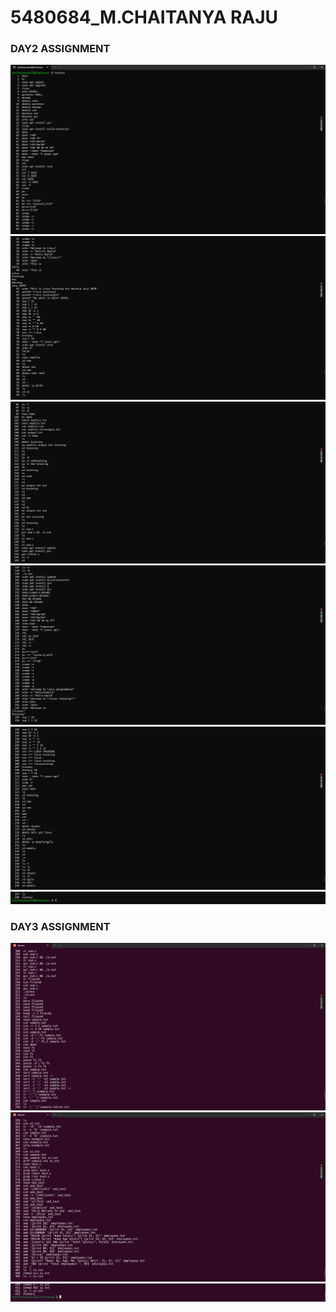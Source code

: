 # 5480684_M.CHAITANYA RAJU
### DAY2 ASSIGNMENT
<img src="https://github.com/chaitanyaraju12/LinuxCommandsAssignment/blob/main/img/linux1.png" alt="Git commands Screenshots" >
<img src="https://github.com/chaitanyaraju12/LinuxCommandsAssignment/blob/main/img/linux2.png" alt="Git commands Screenshots" >
<img src="https://github.com/chaitanyaraju12/LinuxCommandsAssignment/blob/main/img/linux3.png" alt="Git commands Screenshots" >
<img src="https://github.com/chaitanyaraju12/LinuxCommandsAssignment/blob/main/img/linux4.png" alt="Git commands Screenshots" >
<img src="https://github.com/chaitanyaraju12/LinuxCommandsAssignment/blob/main/img/linux5.png" alt="Git commands Screenshots" >
<img src="https://github.com/chaitanyaraju12/LinuxCommandsAssignment/blob/main/img/linux7.png" alt="Git commands Screenshots" >

### DAY3 ASSIGNMENT
<img src="https://github.com/chaitanyaraju12/LinuxCommandsAssignment/blob/main/img/linux8.png" alt="Git commands Screenshots" >
<img src="https://github.com/chaitanyaraju12/LinuxCommandsAssignment/blob/main/img/linux9.png" alt="Git commands Screenshots" >
<img src="https://github.com/chaitanyaraju12/LinuxCommandsAssignment/blob/main/img/linux10.png" alt="Git commands Screenshots" >